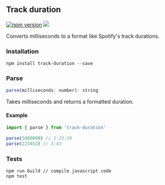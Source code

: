 ## Track duration

[![npm version](https://badge.fury.io/js/track-duration.svg)](https://badge.fury.io/js/track-duration)
[![](https://github.com/believer/track-duration/workflows/Release/badge.svg)](https://github.com/believer/track-duration/actions?workflow=Release)

Converts milliseconds to a format like Spotify's track durations.

### Installation

```
npm install track-duration --save
```

### Parse

```js
parse(milliseconds: number): string
```

Takes milliseconds and returns a formatted duration.

#### Example

```js
import { parse } from 'track-duration'

parse(5000000) // 1:23:19
parse(223452) // 3:43
```

### Tests

```
npm run build // compile javascript code
npm test
```
